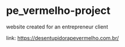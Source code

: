 # pe_vermelho-project

website created for an entrepreneur client

link: https://desentupidorapevermelho.com.br/
